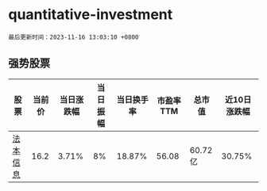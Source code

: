 # quantitative-investment

`最后更新时间：2023-11-16 13:03:10 +0800`

## 强势股票

|股票|当前价|当日涨跌幅|当日振幅|当日换手率|市盈率TTM|总市值|近10日涨跌幅|
|----|----|----|----|----|----|----|----|
|[法本信息](https://xueqiu.com/S/SZ300925)|16.2|3.71%|8%|18.87%|56.08|60.72亿|30.75%|
